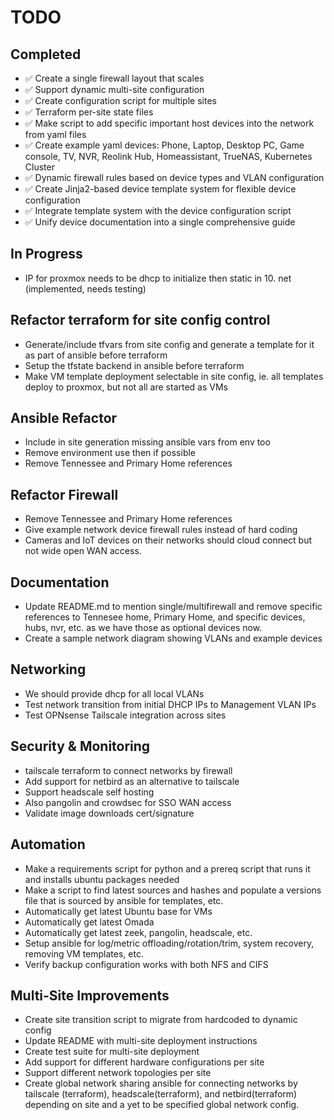 # TODO

## Completed

- ✅ Create a single firewall layout that scales
- ✅ Support dynamic multi-site configuration
- ✅ Create configuration script for multiple sites
- ✅ Terraform per-site state files
- ✅ Make script to add specific important host devices into the network from yaml files
- ✅ Create example yaml devices: Phone, Laptop, Desktop PC, Game console, TV, NVR, Reolink Hub, Homeassistant, TrueNAS, Kubernetes Cluster
- ✅ Dynamic firewall rules based on device types and VLAN configuration
- ✅ Create Jinja2-based device template system for flexible device configuration
- ✅ Integrate template system with the device configuration script
- ✅ Unify device documentation into a single comprehensive guide

## In Progress

- IP for proxmox needs to be dhcp to initialize then static in 10. net (implemented, needs testing)

## Refactor terraform for site config control

- Generate/include tfvars from site config and generate a template for it as part of ansible before terraform
- Setup the tfstate backend in ansible before terraform
- Make VM template deployment selectable in site config, ie. all templates deploy to proxmox, but not all are started as VMs

## Ansible Refactor

- Include in site generation missing ansible vars from env too
- Remove environment use then if possible
- Remove Tennessee and Primary Home references

## Refactor Firewall

- Remove Tennessee and Primary Home references
- Give example network device firewall rules instead of hard coding
- Cameras and IoT devices on their networks should cloud connect but not wide open WAN access.

## Documentation

- Update README.md to mention single/multifirewall and remove specific references to Tennesee home, Primary Home, and specific devices, hubs, nvr, etc. as we have those as optional devices now.
- Create a sample network diagram showing VLANs and example devices

## Networking

- We should provide dhcp for all local VLANs
- Test network transition from initial DHCP IPs to Management VLAN IPs
- Test OPNsense Tailscale integration across sites

## Security & Monitoring

- tailscale terraform to connect networks by firewall
- Add support for netbird as an alternative to tailscale
- Support headscale self hosting
- Also pangolin and crowdsec for SSO WAN access
- Validate image downloads cert/signature

## Automation

- Make a requirements script for python and a prereq script that runs it and installs ubuntu packages needed
- Make a script to find latest sources and hashes and populate a versions file that is sourced by ansible for templates, etc.
- Automatically get latest Ubuntu base for VMs
- Automatically get latest Omada
- Automatically get latest zeek, pangolin, headscale, etc.
- Setup ansible for log/metric offloading/rotation/trim, system recovery, removing VM templates, etc.
- Verify backup configuration works with both NFS and CIFS

## Multi-Site Improvements

- Create site transition script to migrate from hardcoded to dynamic config
- Update README with multi-site deployment instructions
- Create test suite for multi-site deployment
- Add support for different hardware configurations per site
- Support different network topologies per site
- Create global network sharing ansible for connecting networks by tailscale (terraform), headscale(terraform), and netbird(terraform) depending on site and a yet to be specified global network config.

